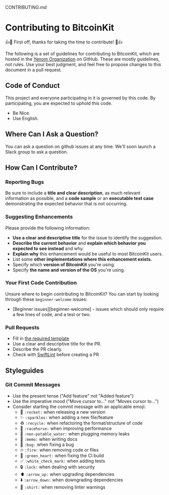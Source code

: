 CONTRIBUTING.md
# Contributing to BitcoinKit

:+1::tada: First off, thanks for taking the time to contribute! :tada::+1:

The following is a set of guidelines for contributing to BitcoinKit, which are hosted in the [Yenom Organization](https://github.com/yenom) on GitHub. These are mostly guidelines, not rules. Use your best judgment, and feel free to propose changes to this document in a pull request.

## Code of Conduct
This project and everyone participating in it is governed by this code. By participating, you are expected to uphold this code.

* Be Nice.
* Use English.

## Where Can I Ask a Question?
You can ask a question on github issues at any time. We'll soon launch a Slack group to ask a question.

## How Can I Contribute?

### Reporting Bugs
Be sure to include a **title and clear description**, as much relevant information as possible, and a **code sample** or an **executable test case** demonstrating the expected behavior that is not occurring.

### Suggesting Enhancements
Please provide the following information:

* **Use a clear and descriptive title** for the issue to identify the suggestion.
* **Describe the current behavior** and **explain which behavior you expected to see instead** and why.
* **Explain why** this enhancement would be useful to most BitcoinKit users.
* List some **other implementations where this enhancement exists.**
* Specify which **version of BitcoinKit** you're using.
* Specify **the name and version of the OS** you're using.

### Your First Code Contribution

Unsure where to begin contributing to BitcoinKit? You can start by looking through these `beginner-welcome` issues:

* [Beginner issues][beginner-welcome] - issues which should only require a few lines of code, and a test or two.


### Pull Requests

* Fill in [the required template](.github/PULL_REQUEST_TEMPLATE.md)
* Use a clear and descriptive title for the PR.
* Describe the PR clearly.
* Check with [SwiftLint](https://github.com/realm/SwiftLint) before creating a PR

## Styleguides

### Git Commit Messages
* Use the present tense ("Add feature" not "Added feature")
* Use the imperative mood ("Move cursor to..." not "Moves cursor to...")
* Consider starting the commit message with an applicable emoji:
    * :rocket: `:rocket:` when releasing a new version
    * :sparkles: `:sparkles:` when adding a new file/feature
    * :recycle: `:recycle:` when refactoring the format/structure of code
    * :racehorse: `:racehorse:` when improving performance
    * :non-potable_water: `:non-potable_water:` when plugging memory leaks
    * :memo: `:memo:` when writing docs
    * :bug: `:bug:` when fixing a bug
    * :fire: `:fire:` when removing code or files
    * :green_heart: `:green_heart:` when fixing the CI build
    * :white_check_mark: `:white_check_mark:` when adding tests
    * :lock: `:lock:` when dealing with security
    * :arrow_up: `:arrow_up:` when upgrading dependencies
    * :arrow_down: `:arrow_down:` when downgrading dependencies
    * :shirt: `:shirt:` when removing linter warnings

